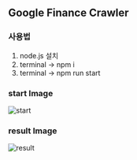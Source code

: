 Google Finance Crawler
-----
### 사용법
1. node.js 설치
2. terminal -> npm i
3. terminal -> npm run start

### start Image
![start](https://user-images.githubusercontent.com/50234866/135754916-fcf81357-30b1-482d-a9cd-24e6622fe5e7.PNG)

### result Image
![result](https://user-images.githubusercontent.com/50234866/135754920-338e5037-fe8f-49f8-a9ae-cc030d4f4bd0.PNG)
